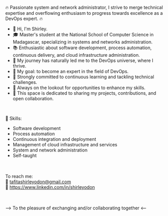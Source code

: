 🔥 Passionate system and network administrator, I strive to merge technical expertise and overflowing enthusiasm to progress towards excellence as a DevOps expert. 🔥

- 👋 Hi, I'm Shirley.
- 🎓 Master's student at the National School of Computer Science in Madagascar, specializing in systems and networks administration.
- 📚 Enthusiastic about software development, process automation, continuous delivery, and cloud infrastructure administration.
- 🌱 My journey has naturally led me to the DevOps universe, where I thrive.
- 🎯 My goal: to become an expert in the field of DevOps.
- 🧠 Strongly committed to continuous learning and tackling technical challenges.
- 🚀 Always on the lookout for opportunities to enhance my skills.
- 🤝 This space is dedicated to sharing my projects, contributions, and open collaboration.
<br>

🔧 Skills:
- Software development
- Process automation
- Continuous integration and deployment
- Management of cloud infrastructure and services
- System and network administration
- Self-taught

<br><br>
To reach me:
  <br>
  📧 tafitashirleyodon@gmail.com
  <br>
  🔗 https://www.linkedin.com/in/shirleyodon

<br><br>
--> To the pleasure of exchanging and/or collaborating together <--

<!--
**shirleyodon/shirleyodon** is a ✨ _special_ ✨ repository because its `README.md` (this file) appears on your GitHub profile.

Here are some ideas to get you started:

- 🔭 I’m currently working on ...
- 🌱 I’m currently learning ...
- 👯 I’m looking to collaborate on ...
- 🤔 I’m looking for help with ...
- 💬 Ask me about ...
- 📫 How to reach me: ...
- 😄 Pronouns: ...
- ⚡ Fun fact: ...
-->
